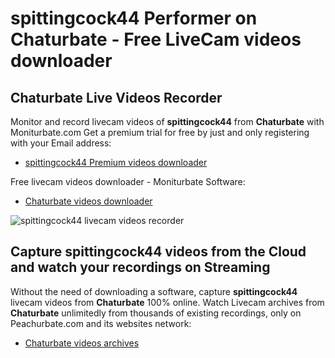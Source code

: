 # spittingcock44 Performer on Chaturbate - Free LiveCam videos downloader

## Chaturbate Live Videos Recorder

Monitor and record livecam videos of **spittingcock44** from **Chaturbate** with Moniturbate.com
Get a premium trial for free by just and only registering with your Email address:
* [spittingcock44 Premium videos downloader](https://moniturbate.com/request-demo-licence-key.html)

Free livecam videos downloader - Moniturbate Software:
* [Chaturbate videos downloader](https://moniturbate.com/moniturbate-download-software.html)

![spittingcock44 livecam videos recorder](https://peachurnet.com/templates/moniturbate-software.png)


## Capture spittingcock44 videos from the Cloud and watch your recordings on Streaming

Without the need of downloading a software, capture **spittingcock44** livecam videos from **Chaturbate** 100% online.
Watch Livecam archives from **Chaturbate** unlimitedly from thousands of existing recordings, only on Peachurbate.com and its websites network:
* [Chaturbate videos archives](https://peachurnet.com/)